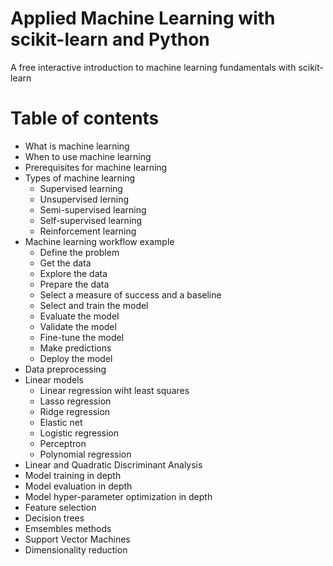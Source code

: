 # Applied Machine Learning with scikit-learn and Python

A free interactive introduction to machine learning fundamentals with scikit-learn

# Table of contents

- What is machine learning
- When to use machine learning
- Prerequisites for machine learning
- Types of machine learning
    - Supervised learning
    - Unsupervised lerning
    - Semi-supervised learning
    - Self-supervised learning
    - Reinforcement learning
- Machine learning workflow example
    - Define the problem
    - Get the data
    - Explore the data
    - Prepare the data
    - Select a measure of success and a baseline
    - Select and train the model
    - Evaluate the model
    - Validate the model
    - Fine-tune the model
    - Make predictions
    - Deploy the model
- Data preprocessing
- Linear models
    - Linear regression wiht least squares
    - Lasso regression
    - Ridge regression
    - Elastic net 
    - Logistic regression
    - Perceptron
    - Polynomial regression 
- Linear and Quadratic Discriminant Analysis
- Model training in depth
- Model evaluation in depth
- Model hyper-parameter optimization in depth
- Feature selection
- Decision trees
- Emsembles methods
- Support Vector Machines
- Dimensionality reduction